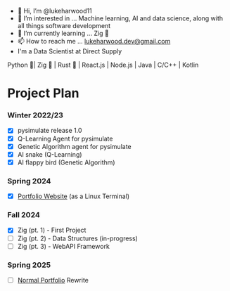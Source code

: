 - 👋 Hi, I’m @lukeharwood11
- 👀 I’m interested in ... Machine learning, AI and data science, along with all things software development
- 🌱 I’m currently learning ... Zig 🦎
- 📫 How to reach me ... lukeharwood.dev@gmail.com
- I'm a Data Scientist at Direct Supply

Python 🐍| Zig 🦎 | Rust 🦀 | React.js | Node.js | Java | C/C++ | Kotlin


# Project Plan

### Winter 2022/23
- [x] pysimulate release 1.0
- [x] Q-Learning Agent for pysimulate
- [x] Genetic Algorithm agent for pysimulate
- [x] AI snake (Q-Learning)
- [x] AI flappy bird (Genetic Algorithm)

### Spring 2024
- [x] [Portfolio Website](https://terminal.lukeharwood.dev) (as a Linux Terminal)

### Fall 2024
- [x] Zig (pt. 1) - First Project
- [ ] Zig (pt. 2) - Data Structures (in-progress)
- [ ] Zig (pt. 3) - WebAPI Framework

### Spring 2025
- [ ] [Normal Portfolio](https://lukeharwood.dev) Rewrite
